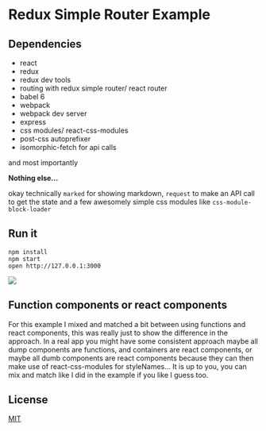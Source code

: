 Redux Simple Router Example
=====================

## Dependencies

* react
* redux
* redux dev tools
* routing with redux simple router/ react router
* babel 6
* webpack
* webpack dev server
* express
* css modules/ react-css-modules
* post-css autoprefixer
* isomorphic-fetch for api calls

and most importantly

**Nothing else...**

okay technically `marked` for showing markdown, `request` to make an API call to get the state and a few awesomely simple css modules like `css-module-block-loader`

## Run it

```
npm install
npm start
open http://127.0.0.1:3000
```

![](https://github.com/StevenIseki/redux-simple-router-example/blob/master/redux-simple-router-example/screenshot.png)

## Function components or react components

For this example I mixed and matched a bit between using functions and react components, this was really just to show the difference in the approach. In a real app you might have some consistent approach maybe all dump components are functions, and containers are react components, or maybe all dumb components are react components because they can then make use of react-css-modules for styleNames... It is up to you, you can mix and match like I did in the example if you like I guess too.

## License

[MIT](http://isekivacenz.mit-license.org/)
